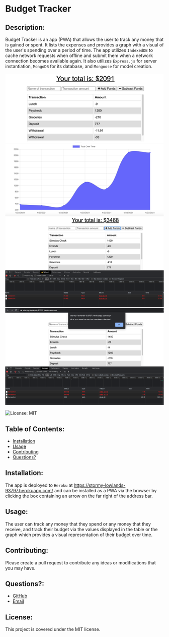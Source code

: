   # Budget Tracker
  

  
  ## Description: 

  Budget Tracker is an app (PWA) that allows the user to track any money that is gained or spent. It lists the expenses and provides a graph with a visual of the user's spending over a period of time. The app utilizes `IndexedDB` to cache network requests when offline and submit them when a network connection becomes available again. It also utilizes `Express.js` for server instantiation, `MongoDB` for its database, and `Mongoose` for model creation.
  \
  \
  ![App Screenshot 1](./images/budget1.png)
  \
  ![App Screenshot 2](./images/budget2.png)
  \
  ![App Screenshot 3](./images/budget3.png)
  \
  ![App Screenshot 4](./images/budget4.png)
  
  

  ![License: MIT](https://img.shields.io/badge/License-MIT-yellow.svg) 

  ## Table of Contents:
  * [Installation](#installation)
  * [Usage](#usage)
  * [Contributing](#contributing)
  * [Questions?](#questions)
  
  ## Installation: 
 
  The app is deployed to `Heroku` at https://stormy-lowlands-93797.herokuapp.com/ and can be installed as a PWA via the browser by clicking the box containing an arrow on the far right of the address bar.
  

  
  ## Usage: 

  The user can track any money that they spend or any money that they receive, and track their budget via the values displayed in the table or the graph which provides a visual representation of their budget over time. 
  

  
  ## Contributing: 

  Please create a pull request to contribute any ideas or modifications that you may have. 
  

  
  
  ## Questions?:
  * <a href="https://github.com/gwarzecha" target="_blank">GitHub</a>
  * <a href="mailto: gmwarzecha@tutanota.com" target="_blank">Email</a>
  
  ## License: 

  This project is covered under the MIT license.
  
